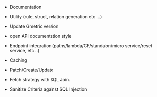 * Documentation 
* Utility (rule, struct, relation generation etc ...)
* Update Gmetric version
* open API documentation style

* Endpoint integration (paths/lambda/CF/standalon/micro service/reset service, etc ..)
* Caching 
* Patch/Create/Update

* Fetch strategy with SQL Join.
* Sanitize Criteria against SQL Injection